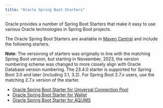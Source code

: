 ```yaml
---
title: "Oracle Spring Boot Starters"
---
```


Oracle provides a number of Spring Boot Starters that make it easy to use various Oracle technologies in Spring Boot projects.

The Oracle Spring Boot Starters are available in [Maven Central](https://central.sonatype.com/namespace/com.oracle.database.spring) and include
the following starters.

**Note**: The versioning of starters was originally in line with the matching Spring Boot version, but starting in Noveember, 2023, the version
numbering scheme was changed to more closely align with Oracle Database version numbering.  The 23.4.0 starter is supported for Spring Boot 3.0
and later (including 3.1, 3.2).  For Spring Boot 2.7.x users, use the matching 2.7.x version of the starter.


* [Oracle Spring Boot Starter for Universal Connection Pool](./ucp)
* [Oracle Spring Boot Starter for Wallet](./wallet)
* [Oracle Spring Boot Starter for AQ/JMS](./aqjms)

